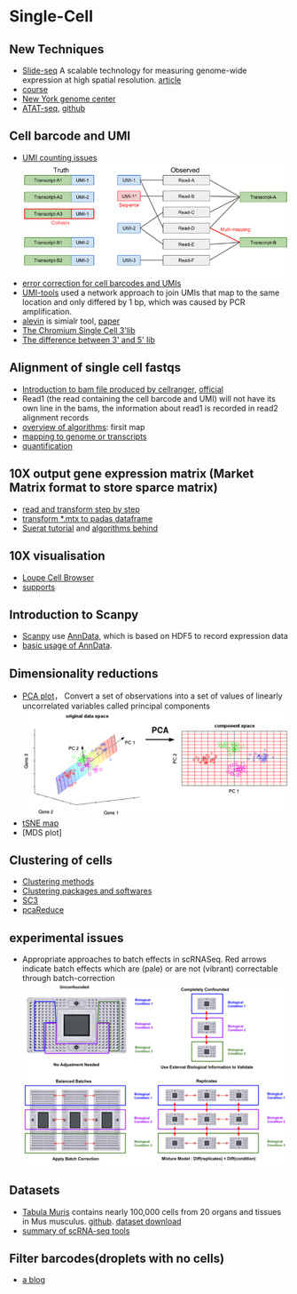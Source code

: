 # Single-Cell
## New Techniques
*  [Slide-seq](https://www.broadinstitute.org/news/new-tool-uses-rna-sequencing-chart-rich-maps-cellular-and-tissue-function?utm_source=twitter&utm_content=news-story%2Ctools&utm_medium=social&utm_campaign=Broad+Institute) A scalable technology for measuring genome-wide expression at high spatial resolution. [article](https://sci-hub.tw/10.1126/science.aaw1219)
* [course](https://hemberg-lab.github.io/scRNA.seq.course/construction-of-expression-matrix.html)
* [New York genome center](https://www.nygenome.org/lab-groups-overview/publications/)
* [ATAT-seq](https://www.nature.com/articles/s41467-019-09670-4), [github](https://github.com/pinellolab/STREAM)

## Cell barcode and UMI 
* [UMI counting issues](https://hemberg-lab.github.io/scRNA.seq.course/construction-of-expression-matrix.html)
![image](img/UMI.issues.png)
* [error correction for cell barcodes and UMIs](https://davetang.org/muse/2018/06/06/10x-single-cell-bam-files/)
* [UMI-tools](https://genome.cshlp.org/content/27/3/491.full) used a network approach to join UMIs that map to the same location and only differed by 1 bp, which was caused by PCR amplification.
* [alevin](https://github.com/COMBINE-lab/salmon/blob/master/doc/source/alevin.rst) is simialr tool, [paper](https://genomebiology.biomedcentral.com/articles/10.1186/s13059-019-1670-y)
* [The Chromium Single Cell 3'lib](https://teichlab.github.io/scg_lib_structs/methods_html/10xChromium3.html)
* [The difference between 3' and 5' lib](https://kb.10xgenomics.com/hc/en-us/articles/360000939852-What-is-the-difference-between-Single-Cell-3-and-5-Gene-Expression-libraries-)

## Alignment of single cell fastqs
* [Introduction to bam file produced by cellranger](https://davetang.org/muse/2018/06/06/10x-single-cell-bam-files/), [official](https://support.10xgenomics.com/single-cell-gene-expression/software/pipelines/latest/output/bam)
* Read1 (the read containing the cell barcode and UMI) will not have its own line in the bams, the information about read1 is recorded in read2 alignment records
* [overview of algorithms](https://support.10xgenomics.com/single-cell-gene-expression/software/pipelines/latest/algorithms/overview): firsit map
* [mapping to genome or transcripts](https://github.com/CGATOxford/UMI-tools/blob/master/doc/Single_cell_tutorial.md#Mapping-to-the-transcriptome-rather-than-genome)
* [quantification](https://salmon.readthedocs.io/en/latest/alevin.html)

## 10X output gene expression matrix (Market Matrix format to store sparce matrix)
* [read and transform step by step](https://support.10xgenomics.com/single-cell-gene-expression/software/pipelines/latest/output/matrices)
* [transform *.mtx to padas dataframe](https://stackoverflow.com/questions/40514521/transform-matrix-market-matrix-into-pandas-data-frame-python)
* [Suerat tutorial](https://satijalab.org/seurat/v3.0/pbmc3k_tutorial.html) and [algorithms behind](https://www.biorxiv.org/content/biorxiv/early/2018/11/02/460147.full.pdf)
## 10X visualisation
* [Loupe Cell Browser](https://support.10xgenomics.com/single-cell-gene-expression/software/visualization/latest/what-is-loupe-cell-browser)
* [supports](https://support.10xgenomics.com/)

## Introduction to Scanpy
* [Scanpy](https://github.com/theislab/scanpy) use [AnnData](https://anndata.readthedocs.io/en/latest/anndata.AnnData.html), which is based on HDF5 to record expression data
* [basic usage of AnnData](http://falexwolf.de/blog/171223_AnnData_indexing_views_HDF5-backing/).


## Dimensionality reductions
*  [PCA plot](https://hemberg-lab.github.io/scRNA.seq.course/cleaning-the-expression-matrix.html#visual-pca)， Convert a set of observations into a set of values of linearly uncorrelated variables called principal components 
![PCA](img/PCA.png)
*  [tSNE map](https://hemberg-lab.github.io/scRNA.seq.course/cleaning-the-expression-matrix.html#visual-tsne)
*  [MDS plot]

## Clustering of cells
*  [Clustering methods](https://hemberg-lab.github.io/scRNA.seq.course/biological-analysis.html)
*  [Clustering packages and softwares](https://hemberg-lab.github.io/scRNA.seq.course/biological-analysis.html#clustering-introduction)
*  [SC3](https://github.com/hemberg-lab/SC3)
*  [pcaReduce](https://github.com/JustinaZ/pcaReduce)

## experimental issues
*  Appropriate approaches to batch effects in scRNASeq. Red arrows indicate batch effects which are (pale) or are not (vibrant) correctable through batch-correction
![batch effects](img/batch.effects.png)

## Datasets
*  [Tabula Muris](https://tabula-muris.ds.czbiohub.org/) contains nearly 100,000 cells from 20 organs and tissues in Mus musculus. [github](https://github.com/czbiohub/tabula-muris). [dataset download](https://figshare.com/projects/Tabula_Muris_Transcriptomic_characterization_of_20_organs_and_tissues_from_Mus_musculus_at_single_cell_resolution/27733)
*  [summary of scRNA-seq tools](https://www.scrna-tools.org/)

## Filter barcodes(droplets with no cells)
*  [a blog](https://davetang.org/muse/2018/08/09/getting-started-with-cell-ranger/)
